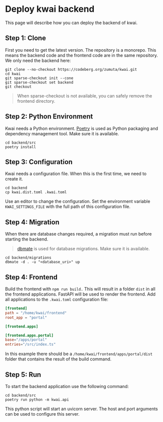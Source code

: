 # Deploy kwai backend

This page will describe how you can deploy the backend of kwai.

## Step 1: Clone

First you need to get the latest version. The repository is a monorepo.
This means the backend code and the frontend code are in the same repository.
We only need the backend here:

````shell
git clone --no-checkout https://codeberg.org/zumuta/kwai.git
cd kwai
git sparse-checkout init --cone
git sparse-checkout set backend
git checkout
````

> When sparse-checkout is not available, you can safely remove the frontend directory.

## Step 2: Python Environment

Kwai needs a Python environment. [Poetry](https://python-poetry.org/) is used as Python packaging and
dependency management tool. Make sure it is available.

````shell
cd backend/src
poetry install
````

## Step 3: Configuration

Kwai needs a configuration file. When this is the first time, we need to
create it.

````shell
cd backend
cp kwai.dist.toml .kwai.toml
````

Use an editor to change the configuration. Set the environment
variable `KWAI_SETTINGS_FILE` with the full path of this configuration file.

## Step 4: Migration

When there are database changes required, a migration must run before
starting the backend.

> [dbmate](https://github.com/amacneil/dbmate) is used for database migrations. Make sure it is available.

````shell
cd backend/migrations
dbmate -d . -u "<database_uri>" up
````

## Step 4: Frontend

Build the frontend with `npm run build.` This will result in a folder `dist` in all the frontend applications.
FastAPI will be used to render the frontend. Add all applications to the `.kwai.toml` configuration file:

````toml
[frontend]
path = "/home/kwai/frontend"
root_app = "portal"

[frontend.apps]

[frontend.apps.portal]
base="/apps/portal"
entries="/src/index.ts"
````

In this example there should be a `/home/kwai/frontend/apps/portal/dist` folder that contains the result of the
build command.

## Step 5: Run

To start the backend application use the following command:

````shell
cd backend/src
poetry run python -m kwai.api
````

This python script will start an uvicorn server. The host
and port arguments can be used to configure this server.
